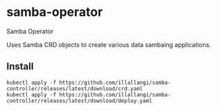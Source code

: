 samba-operator
============

Samba Operator

Uses Samba CRD objects to create various data sambaing applications.

Install
-------

    kubectl apply -f https://github.com/illallangi/samba-controller/releases/latest/download/crd.yaml
    kubectl apply -f https://github.com/illallangi/samba-controller/releases/latest/download/deploy.yaml
